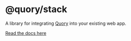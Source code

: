 # @quory/stack

A library for integrating [Quory](https://github.com/CNimmo16/quory) into your existing web app.

[Read the docs here](https://github.com/CNimmo16/quory)
